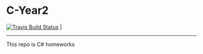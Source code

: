 # C-Year2

[![Travis Build Status](https://travis-ci.org/egorzainullin/C-Year2.svg?branch=master)](https://travis-ci.org/egorzainullin/C-Year2) |

---
This repo is C# homeworks
